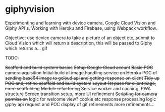 # giphyvision
Experimenting and learning with device camera, Google Cloud Vision and Giphy API's. Working with Heroku and Firebase, using Webpack workflow.

Objective: use device camera to take a picture of an object etc, submit to Cloud Vision which will return a description, this will be passed to Giphy which returns a... gif

TODO:

~~Scaffold and build system basics~~
~~Setup Google Cloud acount~~
~~Basic POC camera aquisition~~
~~Initial build of image handling service on Heroku~~
~~POC of sending base64 image to gcloud api and getting response on client~~
~~Tidy up POC and, refine scaffold and build system~~
~~Layout 1st pass for client page, more scaffolding~~
~~Module refactoring~~
Service worker and caching, PWA structure
Screen transition setup, more UI refinement
~~Scripting for camera permission~~
logic for welcome view? cookie etc
response processing logic
giphy api request and POC display of gif
refinements
more refinements...
